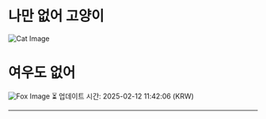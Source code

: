 
# 나만 없어 고양이

![Cat Image](https://cdn2.thecatapi.com/images/7lf.jpg)

# 여우도 없어
![Fox Image](https://randomfox.ca/images/63.jpg)
⏳ 업데이트 시간: 2025-02-12 11:42:06 (KRW)

---
